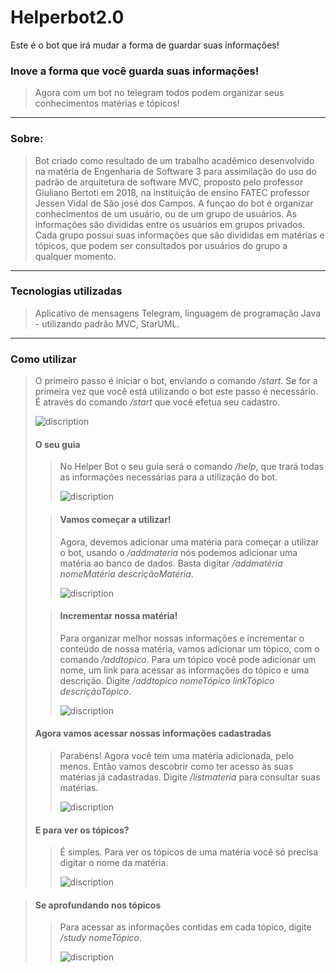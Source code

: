 # Helperbot2.0
Este é o bot que irá mudar a forma de guardar suas informações!

### Inove a forma que você guarda suas informações!
>
> Agora com um bot no telegram todos podem organizar seus conhecimentos matérias e tópicos!

---

### Sobre:
>
> Bot criado como resultado de um trabalho acadêmico desenvolvido na matéria de Engenharia de Software 3 para assimilação do uso do padrão de arquitetura de software MVC, proposto pelo professor Giuliano Bertoti em 2018, na instituição de ensino FATEC professor Jessen Vidal de São josé dos Campos.
> A funçao do bot é organizar conhecimentos de um usuário, ou de um grupo de usuários. As informações são divididas entre os usuários em grupos privados. Cada grupo possui suas informações que são divididas em matérias e tópicos, que podem ser consultados por usuários do grupo a qualquer momento.

---

### Tecnologias utilizadas
>
> Aplicativo de mensagens Telegram, linguagem de programação Java - utilizando padrão MVC, StarUML.

---

### Como utilizar
>
> O primeiro passo é iniciar o bot, enviando o comando _/start_. Se for a primeira vez que você está utilizando o bot este passo é necessário. É através do comando _/start_ que você efetua seu cadastro.
>
> ![discription](img/start)
>
>
>
> #### O seu guia
>
>> No Helper Bot o seu guia será o comando _/help_, que trará todas as informações necessárias para a utilização do bot.
>>
>> ![discription](img/help)
>
>
>
>> #### Vamos começar a utilizar!
>>
>> Agora, devemos adicionar uma matéria para começar a utilizar o bot, usando o _/addmateria_ nós podemos adicionar uma matéria ao banco de dados.
>> Basta digitar _/addmatéria nomeMatéria descriçãoMatéria_.
>>
>> ![discription](img/addmateria)
>
>
>
>> #### Incrementar nossa matéria!
>>
>> Para organizar melhor nossas informações e incrementar o conteúdo de nossa matéria, vamos adicionar um tópico, com o comando _/addtopico_.
>> Para um tópico você pode adicionar um nome, um link para acessar as informações do tópico e uma descrição. Digite _/addtopico nomeTópico linkTópico descriçãoTópico_.
>>
>> ![discription](img/addtopico)
>
>
>
> #### Agora vamos acessar nossas informações cadastradas
>>
>> Parabéns! Agora você tem uma matéria adicionada, pelo menos. Então vamos descobrir como ter acesso às suas matérias já cadastradas. Digite _/listmateria_ para consultar suas matérias.
>>
>> ![discription](img/listmateria)
>
>
>
> #### E para ver os tópicos?
>>
>> É simples. Para ver os tópicos de uma matéria você só precisa digitar o nome da matéria.
>>
>> ![discription](img/mat1)

> #### Se aprofundando nos tópicos
>>
>> Para acessar as informações contidas em cada tópico, digite _/study nomeTópico_.
>>
>> ![discription](img/study)
























